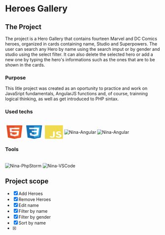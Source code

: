 # Heroes Gallery

## The Project
The project is a Hero Gallery that contains fourteen Marvel and DC Comics heroes, organized in cards containing name, Studio and Superpowers.
The user can search any Hero by name using the search imput or by gender and studio using the select filter. It can also delete the selected hero or add a new one by typing the hero's informations such as the ones that are to be shown in the cards.

### Purpose
This litle project was created as an oportunity to practice and work on JavaSript fundamentals, AngularJS functions and, of course, trainning logical thinking, as well as get introduced to PHP sintax.

### Used techs
<div style="display: inline_block"><br>
  <img align="center" alt="Nina-HTML" height="45" width="60" src="https://raw.githubusercontent.com/devicons/devicon/master/icons/html5/html5-original.svg">
  <img align="center" alt="Nina-CSS" height="45" width="60" src="https://raw.githubusercontent.com/devicons/devicon/master/icons/css3/css3-original.svg">
  <img align="center" alt="Nina-Js" height="45" width="60" src="https://raw.githubusercontent.com/devicons/devicon/master/icons/javascript/javascript-plain.svg">	 
  <img align="center" alt="Nina-Angular" height="45" width="60" src="https://cdn.jsdelivr.net/gh/devicons/devicon@latest/icons/angularjs/angularjs-original.svg">   
  <img align="center" alt="Nina-Angular" height="45" width="60" src="https://cdn.jsdelivr.net/gh/devicons/devicon@latest/icons/php/php-original.svg">
</div>

### Tools
<div style="display: inline_block"><br> 
  <img align="center" alt="Nina-PhpStorm" height="45" width="60" src="https://cdn.jsdelivr.net/gh/devicons/devicon@latest/icons/phpstorm/phpstorm-original.svg">
  <img align="center" alt="Nina-VSCode" height="45" width="60" src="https://cdn.jsdelivr.net/gh/devicons/devicon@latest/icons/vscode/vscode-original.svg">
</div>

## Project scope
- [x] Add Heroes
- [x] Remove Heroes
- [x] Edit name
- [x] Filter by name
- [x] Filter by gender
- [x] Sort by name
- [x] 


